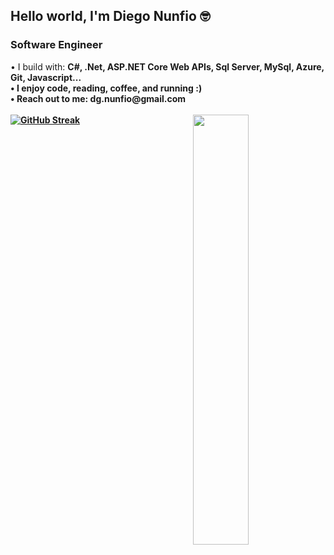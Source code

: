 <h2> Hello world, I'm Diego Nunfio 🤓 </h2>
<h3> Software Engineer  </h3>
• I build with: <b> C#, .Net, ASP.NET Core Web APIs,
      Sql Server, MySql, Azure, Git, Javascript... </br>
• I enjoy code, reading, coffee, and running :) <br>
• Reach out to me: dg.nunfio@gmail.com <br>
  <br>
<a href="https://git.io/streak-stats"><img src="https://streak-stats.demolab.com?user=diegonunfio&theme=neon-dark&date_format=j%20M%5B%20Y%5D&card_width=485&card_height=234" alt="GitHub Streak" /></a>
<img align="right" width="42%" src="https://github-readme-stats.vercel.app/api/top-langs/?username=diegonunfio&layout=compact" />
